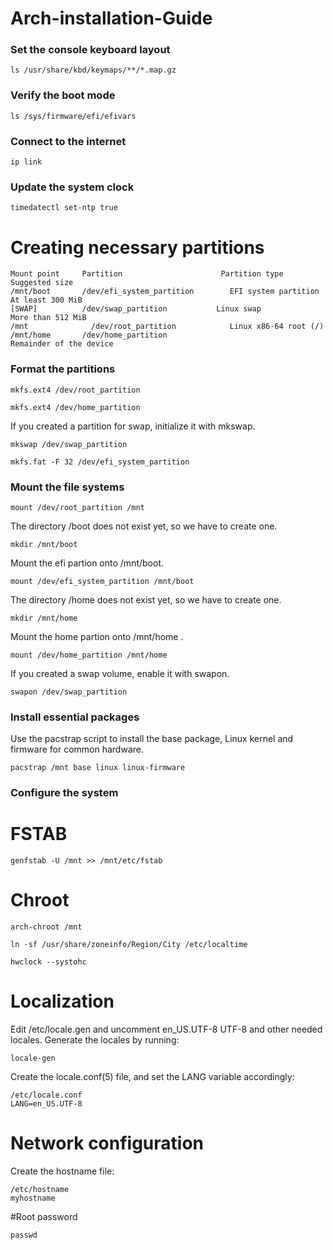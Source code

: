 # Arch-installation-Guide

### Set the console keyboard layout
```
ls /usr/share/kbd/keymaps/**/*.map.gz
```
### Verify the boot mode
```
ls /sys/firmware/efi/efivars
```
### Connect to the internet
```
ip link
```
### Update the system clock
```
timedatectl set-ntp true
```
# Creating necessary partitions
```
Mount point     Partition 	                   Partition type 	         Suggested size
/mnt/boot       /dev/efi_system_partition   	 EFI system partition 	   At least 300 MiB
[SWAP] 	        /dev/swap_partition           Linux swap 	             More than 512 MiB
/mnt 	          /dev/root_partition         	 Linux x86-64 root (/)    
/mnt/home       /dev/home_partition                                    Remainder of the device
```
### Format the partitions

```
mkfs.ext4 /dev/root_partition
```
```
mkfs.ext4 /dev/home_partition
```
If you created a partition for swap, initialize it with mkswap.
```
mkswap /dev/swap_partition
```

```
mkfs.fat -F 32 /dev/efi_system_partition
```
### Mount the file systems
```
mount /dev/root_partition /mnt
```
The directory /boot does not exist yet, so we have to create one.
```
mkdir /mnt/boot
```
Mount the efi partion onto /mnt/boot.
```
mount /dev/efi_system_partition /mnt/boot
```
The directory /home does not exist yet, so we have to create one.
```
mkdir /mnt/home
```
Mount the home partion onto /mnt/home .
```
mount /dev/home_partition /mnt/home
```
If you created a swap volume, enable it with swapon.
```
swapon /dev/swap_partition
```
### Install essential packages
Use the pacstrap script to install the base package, Linux kernel and firmware for common hardware.
```
pacstrap /mnt base linux linux-firmware
```
### Configure the system
# FSTAB
```
genfstab -U /mnt >> /mnt/etc/fstab
```
# Chroot
```
arch-chroot /mnt
```
```
ln -sf /usr/share/zoneinfo/Region/City /etc/localtime
```
```
hwclock --systohc
```

# Localization
Edit /etc/locale.gen and uncomment en_US.UTF-8 UTF-8 and other needed locales. Generate the locales by running: 
```
locale-gen
```
Create the locale.conf(5) file, and set the LANG variable accordingly: 
```
/etc/locale.conf
LANG=en_US.UTF-8
```
# Network configuration

Create the hostname file: 

```
/etc/hostname
myhostname
```
#Root password
```
passwd
```


